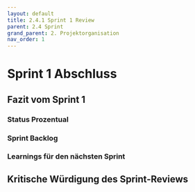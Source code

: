 ```yaml
---
layout: default
title: 2.4.1 Sprint 1 Review
parent: 2.4 Sprint
grand_parent: 2. Projektorganisation  
nav_order: 1
---
```

# Sprint 1 Abschluss

## Fazit vom Sprint 1




### Status Prozentual





  

### Sprint Backlog

  

  

### Learnings für den nächsten Sprint



  

## Kritische Würdigung des Sprint-Reviews

  



